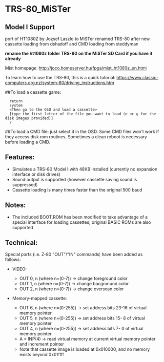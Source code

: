 # TRS-80_MiSTer
## Model I Support ##
port of HT1080Z by Jozsef Laszlo to MiSTer
renamed TRS-80 after new cassette loading from dshadoff and CMD loading from steddyman

**rename the ht1080z folder TRS-80 on the MiSTer SD Card if you have it already**

Mist homepage:
  http://joco.homeserver.hu/fpga/mist_ht1080z_en.html

To learn how to use the TRS-80, this is a quick tutorial:
https://www.classic-computers.org.nz/system-80/driving_instructions.htm

##To load a cassette game:
```
  return
  system
  <Then go to the OSD and load a cassette>
  [type the first letter of the file you want to load (e or g for the disk images provided)]
  / 
```

##To load a CMD file:
just select it in the OSD. Some CMD files won't work if they access disk rom routines. Sometimes a clean reboot is necessary before loading a CMD.

## Features:
 * Simulates a TRS-80 Model I with 48KB installed (currently no expansion interface or disk drives)
 * Sound output is supported (however cassette saving sound is suppressed)
 * Cassette loading is many times faster than the original 500 baud
 

## Notes:
 * The included BOOT.ROM has been modified to take advantage of a special interface for loading cassettes; original BASIC ROMs are also supported

## Technical:
Special ports (i.e. Z-80 "OUT"/"IN" commands) have been added as follows:
 * VIDEO:
   * OUT 0, n (where n=(0-7)) -> change foreground color
   * OUT 1, n (where n=(0-7)) -> change bacgronund color
   * OUT 2, n (where n=(0-7)) -> change overscan color

 * Memory-mapped cassette:
   * OUT 6, n (where n=(0-255)) -> set address bits 23-16 of virtual memory pointer
   * OUT 5, n (where n=(0-255)) -> set address bits 15- 8 of virtual memory pointer
   * OUT 4, n (where n=(0-255)) -> set address bits  7- 0 of virtual memory pointer
   * A = INP(4)  -> read virtual memory at current virtual memory pointer and increment pointer
   * Note that cassette image is loaded at 0x010000, and no memory exists beyond 0x01ffff
